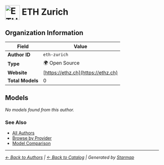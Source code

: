 # <img src="https://raw.githubusercontent.com/agentstation/starmap/master/internal/embedded/logos/eth-zurich.svg" alt="ETH Zurich logo" width="48" height="48" style="vertical-align: middle;"> ETH Zurich
  
  
  
## Organization Information
  
| Field | Value |
|---------|---------|
| **Author ID** | `eth-zurich` |
| **Type** | 🌍 Open Source |
| **Website** | [https://ethz.ch](https://ethz.ch) |
| **Total Models** | 0 |

  
## Models
  
*No models found from this author.*
  
### See Also
  
- [All Authors](../)
- [Browse by Provider](../../providers/)
- [Model Comparison](../../models/)
  
---
*_[← Back to Authors](../) | [← Back to Catalog](../../) | Generated by [Starmap](https://github.com/agentstation/starmap)_*